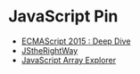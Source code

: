 # JavaScript Pin

- [ECMAScript 2015 : Deep Dive](http://slides.com/drksephy/ecmascript-2015#/)
- [JStheRightWay](http://jstherightway.org/)
- [JavaScript Array Explorer](https://sdras.github.io/array-explorer/)